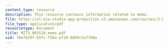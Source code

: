 ```yaml
---
content_type: resource
description: This resource contains information related to memo.
file: https://ol-ocw-studio-app-production.s3.amazonaws.com/courses/3-003-principles-of-engineering-practice-spring-2010/78e7629f65fcf56aaf280db9c5af768a_MIT3_003S10_memo.pdf
file_type: application/pdf
resourcetype: Document
title: MIT3_003S10_memo.pdf
uid: 78e7629f-65fc-f56a-af28-0db9c5af768a
---
```


